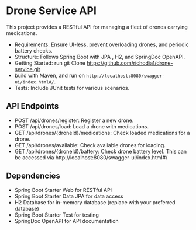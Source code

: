 # Drone Service API

This project provides a RESTful API for managing a fleet of drones carrying medications.

- Requirements: Ensure UI-less, prevent overloading drones, and periodic battery checks.
- Structure: Follows Spring Boot with JPA , H2, and SpringDoc OpenAPI.
- Getting Started: run git Clone https://github.com/richodia1/drone-service.git
- build with Maven, and run on `http://localhost:8080/swagger-ui/index.html#/`.
- Tests: Include JUnit tests for various scenarios.

## API Endpoints

- POST /api/drones/register: Register a new drone.
- POST /api/drones/load: Load a drone with medications.
- GET /api/drones/{droneId}/medications: Check loaded medications for a drone.
- GET /api/drones/available: Check available drones for loading.
- GET /api/drones/{droneId}/battery: Check drone battery level. 
This can be accessed via http://localhost:8080/swagger-ui/index.html#/

## Dependencies

- Spring Boot Starter Web for RESTful API
- Spring Boot Starter Data JPA for data access
- H2 Database for in-memory database (replace with your preferred database)
- Spring Boot Starter Test for testing
- SpringDoc OpenAPI for API documentation



